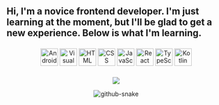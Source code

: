 ## Hi, I'm a novice frontend developer. I'm just learning at the moment, but I'll be glad to get a new experience. Below is what I'm learning. 

###

<div align="center">

<img width="40" src="https://raw.githubusercontent.com/marwin1991/profile-technology-icons/refs/heads/main/icons/android_studio.png" alt="Android Studio" title="Android Studio"/>

<img width="40" src="https://raw.githubusercontent.com/marwin1991/profile-technology-icons/refs/heads/main/icons/visual_studio_code.png" alt="Visual Studio Code" title="Visual Studio Code"/>

<img width="40" src="https://raw.githubusercontent.com/marwin1991/profile-technology-icons/refs/heads/main/icons/html.png" alt="HTML" title="HTML"/>

<img width="40" src="https://raw.githubusercontent.com/marwin1991/profile-technology-icons/refs/heads/main/icons/css.png" alt="CSS" title="CSS"/>

<img width="40" src="https://raw.githubusercontent.com/marwin1991/profile-technology-icons/refs/heads/main/icons/javascript.png" alt="JavaScript" title="JavaScript"/>

<img width="40" src="https://raw.githubusercontent.com/marwin1991/profile-technology-icons/refs/heads/main/icons/react.png" alt="React" title="React"/>

<img width="40" src="https://raw.githubusercontent.com/marwin1991/profile-technology-icons/refs/heads/main/icons/typescript.png" alt="TypeScript" title="TypeScript"/>

<img width="40" src="https://raw.githubusercontent.com/marwin1991/profile-technology-icons/refs/heads/main/icons/kotlin.png" alt="Kotlin" title="Kotlin"/>

###

<p align="center">
<img src="https://github-readme-stats.vercel.app/api?username=sssxzrsx&theme=bear&show_icons=true&hide_border=true&count_private=true&locale=ru">
</p>
<p align="center">
  <picture>
    <source media="(prefers-color-scheme: dark)" srcset="https://raw.githubusercontent.com/sssxzrsx/sssxzrsx/refs/heads/output/github-contribution-grid-snake-dark.svg" />
    <source media="(prefers-color-scheme: light)" srcset="https://raw.githubusercontent.com/sssxzrsx/sssxzrsx/refs/heads/output/github-contribution-grid-snake.svg" />
    <img alt="github-snake" src="https://raw.githubusercontent.com/sssxzrsx/sssxzrsx/refs/heads/output/github-contribution-grid-snake.svg" />
  </picture>
</p>
</div>

<!--
**sssxzrsx/sssxzrsx** is a ✨ _special_ ✨ repository because its `README.md` (this file) appears on your GitHub profile.

Here are some ideas to get you started:

- 🔭 I’m currently working on ...
- 🌱 I’m currently learning ...
- 👯 I’m looking to collaborate on ...
- 🤔 I’m looking for help with ...
- 💬 Ask me about ...
- 📫 How to reach me: ...
- 😄 Pronouns: ...
- ⚡ Fun fact: ...
-->
